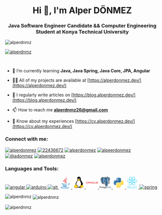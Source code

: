 <h1 align="center">Hi 👋, I'm Alper DÖNMEZ</h1>
<h3 align="center">Java Software Engineer Candidate && Computer Engineering Student at Konya Technical University</h3>

<p align="left"> <img src="https://komarev.com/ghpvc/?username=alperdnmz&label=Profile%20views&color=0e75b6&style=flat" alt="alperdnmz" /> </p>

<p align="left"> <a href="https://github.com/ryo-ma/github-profile-trophy"><img src="https://github-profile-trophy.vercel.app/?username=alperdnmz" alt="alperdnmz" /></a> </p>

<p align="left"> <a href="https://twitter.com/" target="blank"><img src="https://img.shields.io/twitter/follow/?logo=twitter&style=for-the-badge" alt="" /></a> </p>

- 🌱 I’m currently learning **Java, Java Spring, Java Core, JPA, Angular**

- 👨‍💻 All of my projects are available at [https://alperdonmez.dev/](https://alperdonmez.dev/)

- 📝 I regularly write articles on [https://blog.alperdonmez.dev/](https://blog.alperdonmez.dev/)

- 📫 How to reach me **alperdnmz26@gmail.com**

- 📄 Know about my experiences [https://cv.alperdonmez.dev/](https://cv.alperdonmez.dev/)

<h3 align="left">Connect with me:</h3>
<p align="left">
<a href="https://linkedin.com/in/alperdonmez" target="blank"><img align="center" src="https://raw.githubusercontent.com/rahuldkjain/github-profile-readme-generator/master/src/images/icons/Social/linked-in-alt.svg" alt="alperdonmez" height="30" width="40" /></a>
<a href="https://stackoverflow.com/users/22436672" target="blank"><img align="center" src="https://raw.githubusercontent.com/rahuldkjain/github-profile-readme-generator/master/src/images/icons/Social/stack-overflow.svg" alt="22436672" height="30" width="40" /></a>
<a href="https://kaggle.com/alperdonmez" target="blank"><img align="center" src="https://raw.githubusercontent.com/rahuldkjain/github-profile-readme-generator/master/src/images/icons/Social/kaggle.svg" alt="alperdonmez" height="30" width="40" /></a>
<a href="https://instagram.com/alpeerdonmez" target="blank"><img align="center" src="https://raw.githubusercontent.com/rahuldkjain/github-profile-readme-generator/master/src/images/icons/Social/instagram.svg" alt="alpeerdonmez" height="30" width="40" /></a>
<a href="https://medium.com/@adonmez" target="blank"><img align="center" src="https://raw.githubusercontent.com/rahuldkjain/github-profile-readme-generator/master/src/images/icons/Social/medium.svg" alt="@adonmez" height="30" width="40" /></a>
<a href="https://www.hackerrank.com/alperdonmez" target="blank"><img align="center" src="https://raw.githubusercontent.com/rahuldkjain/github-profile-readme-generator/master/src/images/icons/Social/hackerrank.svg" alt="alperdonmez" height="30" width="40" /></a>
</p>

<h3 align="left">Languages and Tools:</h3>
<p align="left"> <a href="https://angular.io" target="_blank" rel="noreferrer"> <img src="https://angular.io/assets/images/logos/angular/angular.svg" alt="angular" width="40" height="40"/> </a> <a href="https://www.arduino.cc/" target="_blank" rel="noreferrer"> <img src="https://cdn.worldvectorlogo.com/logos/arduino-1.svg" alt="arduino" width="40" height="40"/> </a> <a href="https://git-scm.com/" target="_blank" rel="noreferrer"> <img src="https://www.vectorlogo.zone/logos/git-scm/git-scm-icon.svg" alt="git" width="40" height="40"/> </a> <a href="https://www.java.com" target="_blank" rel="noreferrer"> <img src="https://raw.githubusercontent.com/devicons/devicon/master/icons/java/java-original.svg" alt="java" width="40" height="40"/> </a> <a href="https://www.linux.org/" target="_blank" rel="noreferrer"> <img src="https://raw.githubusercontent.com/devicons/devicon/master/icons/linux/linux-original.svg" alt="linux" width="40" height="40"/> </a> <a href="https://www.oracle.com/" target="_blank" rel="noreferrer"> <img src="https://raw.githubusercontent.com/devicons/devicon/master/icons/oracle/oracle-original.svg" alt="oracle" width="40" height="40"/> </a> <a href="https://www.postgresql.org" target="_blank" rel="noreferrer"> <img src="https://raw.githubusercontent.com/devicons/devicon/master/icons/postgresql/postgresql-original-wordmark.svg" alt="postgresql" width="40" height="40"/> </a> <a href="https://www.python.org" target="_blank" rel="noreferrer"> <img src="https://raw.githubusercontent.com/devicons/devicon/master/icons/python/python-original.svg" alt="python" width="40" height="40"/> </a> <a href="https://reactjs.org/" target="_blank" rel="noreferrer"> <img src="https://raw.githubusercontent.com/devicons/devicon/master/icons/react/react-original-wordmark.svg" alt="react" width="40" height="40"/> </a> <a href="https://spring.io/" target="_blank" rel="noreferrer"> <img src="https://www.vectorlogo.zone/logos/springio/springio-icon.svg" alt="spring" width="40" height="40"/> </a> </p>

<p><img align="left" src="https://github-readme-stats.vercel.app/api/top-langs?username=alperdnmz&show_icons=true&locale=en&layout=compact" alt="alperdnmz" /></p>

<p>&nbsp;<img align="center" src="https://github-readme-stats.vercel.app/api?username=alperdnmz&show_icons=true&locale=en" alt="alperdnmz" /></p>

<p><img align="center" src="https://github-readme-streak-stats.herokuapp.com/?user=alperdnmz&" alt="alperdnmz" /></p>
